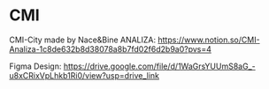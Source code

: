 # CMI
 CMI-City made by Nace&Bine
 ANALIZA: https://www.notion.so/CMI-Analiza-1c8de632b8d38078a8b7fd02f6d2b9a0?pvs=4

 Figma Design: https://drive.google.com/file/d/1WaGrsYUUmS8aG_-u8xCRixVpLhkb1Ri0/view?usp=drive_link
